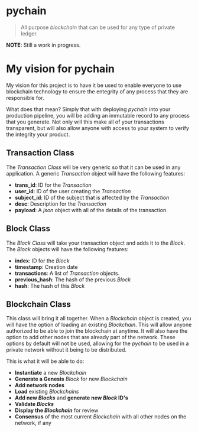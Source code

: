 # pychain
> All purpose *blockchain* that can be used for any type of private ledger.

**NOTE**: Still a work in progress.

# My vision for pychain
My vision for this project is to have it be used to enable everyone to use blockchain technology to ensure the entegrity of any process that they are responsible for.

What does that mean? Simply that with deploying *pychain* into your production pipeline, you will be adding an immutable record to any process that you generate. Not only will this make all of your transactions transparent, but will also allow anyone with access to your system to verify the integrity your product.

## Transaction Class
The *Transaction Class* will be very generic so that it can be used in any application. A generic *Transaction* object will have the following features:

* **trans_id**: ID for the *Transaction*
* **user_id**: ID of the user creating the *Transaction*
* **subject_id**: ID of the subject that is affected by the *Transaction*
* **desc**: Description for the *Transaction*
* **payload**: A *json* object with all of the details of the transaction.

## Block Class
The *Block Class* will take your transaction object and adds it to the *Block*. The *Block* objects will have the following features:

* **index**: ID for the *Block*
* **timestamp**: Creation date
* **transactions**: A list of *Transaction* objects.
* **previous_hash**: The hash of the previous *Block*
* **hash**: The hash of this *Block*

## Blockchain Class
This class will bring it all together. When a *Blockchain* object is created, you will have the option of loading an existing *Blockchain*. This will allow anyone authorized to be able to join the blockchain at anytime. It will also have the option to add other nodes that are already part of the network. These options by default will not be used, allowing for the *pychain* to be used in a private network without it being to be distributed.

This is what it will be able to do:

* **Instantiate** a new *Blockchain*
* **Generate a Genesis** *Block* for new *Blockchain*
* **Add network nodes**
* **Load** existing *Blockchains*
* **Add new *Blocks*** and **generate new *Block* ID's**
* **Validate *Blocks***
* **Display the *Blockchain*** for review
* **Consensus** of the most current *Blockchain* with all other nodes on the network, if any
